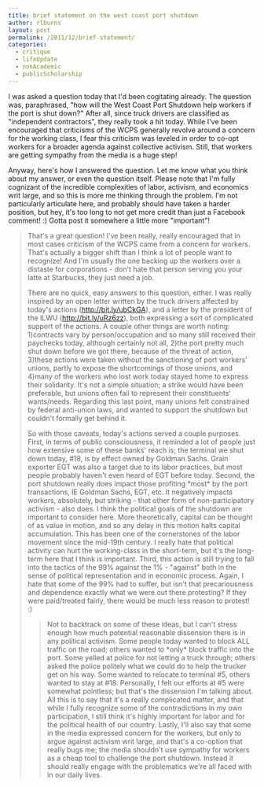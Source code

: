 ```yaml
---
title: brief statement on the west coast port shutdown
author: rlburns
layout: post
permalink: /2011/12/brief-statement/
categories:
  - critique
  - lifeUpdate
  - nonAcademic
  - publicScholarship
---
```


I was asked a question today that I'd been cogitating already. The question was, paraphrased, "how will the West Coast Port Shutdown help workers if the port is shut down?" After all, since truck drivers are classified as "independent contractors", they really took a hit today. While I've been encouraged that criticisms of the WCPS generally revolve around a concern for the working class, I fear this criticism was leveled in order to co-opt workers for a broader agenda against collective activism. Still, that workers are getting sympathy from the media is a huge step!

Anyway, here's how I answered the question. Let me know what you think about my answer, or even the question itself. Please note that I'm fully cognizant of the incredible complexities of labor, activism, and economics writ large, and so this is more me thinking through the problem. I'm not particularly articulate here, and probably should have taken a harder position, but hey, it's too long to not get more credit than just a Facebook comment! :\) Gotta post it somewhere a little more "important"!


> That's a great question! I've been really, really encouraged that in most cases criticism of the WCPS came from a concern for workers. That's actually a bigger shift than I think a lot of people want to recognize! And I'm usually the one backing up the workers over a distaste for corporations - don't hate that person serving you your latte at Starbucks, they just need a job.
> 
> There are no quick, easy answers to this question, either. I was really inspired by an open letter written by the truck drivers affected by today's actions (http://bit.ly/ubCkGA), and a letter by the president of the ILWU (http://bit.ly/uRz6zz), both expressing a sort of complicated support of the actions. A couple other things are worth noting: 1)contracts vary by person/occupation and so many still received their paychecks today, although certainly not all, 2)the port pretty much shut down before we got there, because of the threat of action, 3)these actions were taken without the sanctioning of port workers' unions, partly to expose the shortcomings of those unions, and 4)many of the workers who lost work today stayed home to express their solidarity. It's not a simple situation; a strike would have been preferable, but unions often fail to represent their constituents' wants/needs. Regarding this last point, many unions felt constrained by federal anti-union laws, and wanted to support the shutdown but couldn't formally get behind it.
> 
> So with those caveats, today's actions served a couple purposes. First, in terms of public consciousness, it reminded a lot of people just how extensive some of these banks' reach is; the terminal we shut down today, #18, is by effect owned by Goldman Sachs. Grain exporter EGT was also a target due to its labor practices, but most people probably haven't even heard of EGT before today. Second, the port shutdown really does impact those profiting \*most\* by the port transactions, IE Goldman Sachs, EGT, etc. It negatively impacts workers, absolutely, but striking - that other form of non-participatory activism - also does. I think the political goals of the shutdown are important to consider here. More theoretically, capital can be thought of as value in motion, and so any delay in this motion halts capital accumulation. This has been one of the cornerstones of the labor movement since the mid-19th century. I really hate that political activity can hurt the working-class in the short-term, but it's the long-term here that I think is important. Third, this action is still trying to fall into the tactics of the 99% against the 1% - "against" both in the sense of political representation and in economic process. Again, I hate that some of the 99% had to suffer, but isn't that precariousness and dependence exactly what we were out there protesting? If they were paid/treated fairly, there would be much less reason to protest! :\)
> > Not to backtrack on some of these ideas, but I can't stress enough how much potential reasonable dissension there is in any political activism. Some people today wanted to block ALL traffic on the road; others wanted to \*only\* block traffic into the port. Some yelled at police for not letting a truck through; others asked the police politely what we could do to help the trucker get on his way. Some wanted to relocate to terminal #5, others wanted to stay at #18. Personally, I felt our efforts at #5 were somewhat pointless; but that's the dissension I'm talking about. All this is to say that it's a really complicated matter, and that while I fully recognize some of the contradictions in my own participation, I still think it's highly important for labor and for the political health of our country. Lastly, I'll also say that some in the media expressed concern for the workers, but only to argue against activism writ large, and that's a co-option that really bugs me; the media shouldn't use sympathy for workers as a cheap tool to challenge the port shutdown. Instead it should really engage with the problematics we're all faced with in our daily lives.